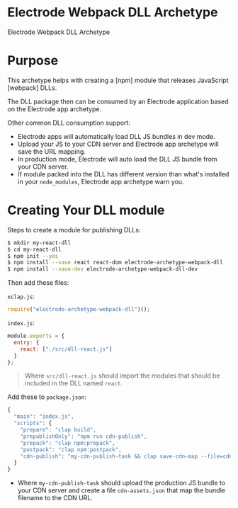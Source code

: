# Electrode Webpack DLL Archetype

Electrode Webpack DLL Archetype

# Purpose

This archetype helps with creating a [npm] module that releases JavaScript [webpack] DLLs.

The DLL package then can be consumed by an Electrode application based on the Electrode app archetype.

Other common DLL consumption support:

- Electrode apps will automatically load DLL JS bundles in dev mode.
- Upload your JS to your CDN server and Electrode app archetype will save the URL mapping.
- In production mode, Electrode will auto load the DLL JS bundle from your CDN server.
- If module packed into the DLL has different version than what's installed in your `node_modules`, Electrode app archetype warn you.

# Creating Your DLL module

Steps to create a module for publishing DLLs:

```bash
$ mkdir my-react-dll
$ cd my-react-dll
$ npm init --yes
$ npm install --save react react-dom electrode-archetype-webpack-dll
$ npm install --save-dev electrode-archetype-webpack-dll-dev
```

Then add these files:

`xclap.js`:

```js
require("electrode-archetype-webpack-dll")();
```

`index.js`:

```js
module.exports = {
  entry: {
    react: ["./src/dll-react.js"]
  }
};
```

> Where `src/dll-react.js` should import the modules that should be included in the DLL named `react`.

Add these to `package.json`:

```js
{
  "main": "index.js",
  "scripts": {
    "prepare": "clap build",
    "prepublishOnly": "npm run cdn-publish",
    "prepack": "clap npm:prepack",
    "postpack": "clap npm:postpack",
    "cdn-publish": "my-cdn-publish-task && clap save-cdn-map --file=cdn-assets.json"
  }
}
```

- Where `my-cdn-publish-task` should upload the production JS bundle to your CDN server and create a file `cdn-assets.json` that map the bundle filename to the CDN URL.
